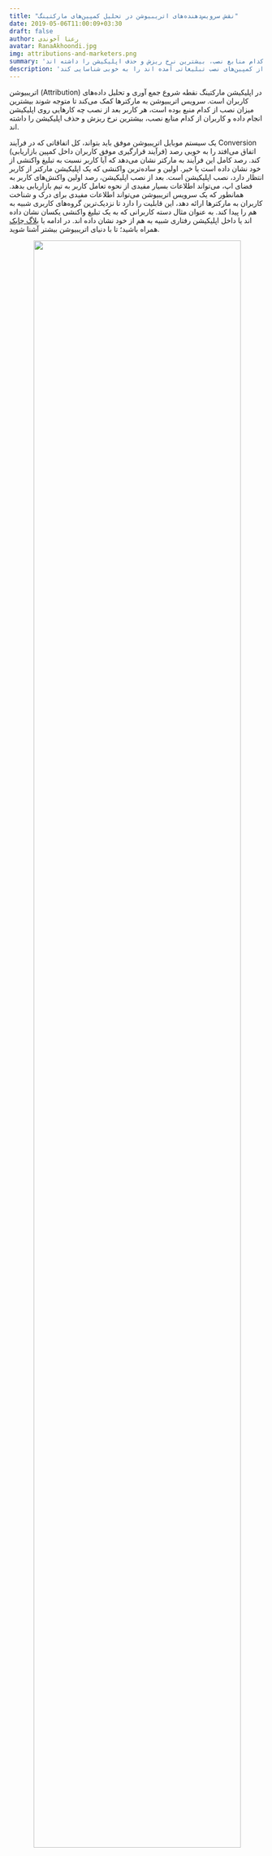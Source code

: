 ```yaml
---
title: "نقش سرویس‌دهنده‌های اتریبیوشن در تحلیل کمپین‌های مارکتینگ"
date: 2019-05-06T11:00:09+03:30
draft: false
author: رعنا آخوندی
avatar: RanaAkhoondi.jpg
img: attributions-and-marketers.png
summary: 'سرویس اتریبیوشن به مارکترها کمک می‌کند تا متوجه شوند بیشترین میزان نصب از کدام منبع بوده است، هر کاربر بعد از نصب چه کارهایی روی اپلیکیشن انجام داده و کاربران از کدام منابع نصب، بیشترین نرخ ریزش و حذف اپلیکیشن را داشته اند. '
description: 'سرویس اتریبیوشن چابک به اپلیکیشن مارکترها کمک میکند تا منابع جذب کاربران با کیفیتی که از کمپین‌های نصب تبلیغاتی آمده اند را به خوبی شناسایی کند'
---
```

اتریبیوشن (Attribution) در اپلیکیشن مارکتینگ نقطه شروع جمع آوری و تحلیل داده‌های کاربران است. سرویس اتریبیوشن به مارکترها کمک می‌کند تا متوجه شوند بیشترین میزان نصب از کدام منبع بوده است، هر کاربر بعد از نصب چه کارهایی روی اپلیکیشن انجام داده و کاربران از کدام منابع نصب، بیشترین نرخ ریزش و حذف اپلیکیشن را داشته اند. 

یک سیستم موبایل اتریبیوشن موفق باید بتواند، کل اتفاقاتی که در فرآیند Conversion (فرآیند قرارگیری موفق کاربران داخل کمپین بازاریابی) اتفاق می‌افتد را به خوبی رصد کند. رصد کامل این فرآیند به مارکتر نشان می‌دهد که آیا کاربر نسبت به تبلیغ واکنشی از خود نشان داده است یا خیر. اولین و ساده‌ترین واکنشی که یک اپلیکیشن مارکتر از کاربر انتظار دارد، نصب اپلیکیشن است. بعد از نصب اپلیکیشن، رصد اولین واکنش‌های کاربر به فضای اپ، می‌تواند اطلاعات بسیار مفیدی از نحوه تعامل کاربر به تیم بازاریابی بدهد. همانطور که یک سرویس اتریبیوشن می‌تواند اطلاعات مفیدی برای درک و شناخت کاربران به مارکترها ارائه دهد، این قابلیت را دارد تا نزدیک‌ترین گروه‌های کاربری شبیه به هم را پیدا کند. به عنوان مثال دسته کاربرانی که به یک تبلیغ واکنشی یکسان نشان داده اند یا داخل اپلیکیشن رفتاری شبیه به هم از خود نشان داده اند. در ادامه با [بلاگ چابک](https://blog.chabok.io/) همراه باشید؛ تا با دنیای اتریبیوشن بیشتر آشنا شوید. 

<p style="text-align: center;"><img width=90% src="http://uupload.ir/files/s5y1_mobileattribution3.jpg" /></p>
<h2>چرا استفاده از سرویس اتریبیوشن مهم است؟
</h2>
<p style="text-align:justify";>
سرویس اتریبیوشن نشان می‌دهد؛ در برابر هر ریالی که برای جذب کاربر برای نصب اپلیکیشن هزینه شده است، نرخ تبدیل (Conversion) چقدر خواهد بود. اندازه گیری این نرخ مهم‌ترین بخشی است که باید برای تعیین موفقیت آمیز بودن یک کمپین بازاریابی انجام شود. بدون وجود سرویس‌های اتریبیوشن تبلیغ دهندگان و اپلیکیشن مارکترها قادر نخواهند بود هزینه واقعی که برای هر تبلیغ صرف شده و همچنین مقدار هزینه ای که به ازای هر تبدیل متقبل شده اند را شناسایی کنند.
کار یک سرویس اتریبیوشن همین جا به پایان نمی‌رسد، بررسی رفتار کاربرانی که به وسیله تبلیغات یک اپلیکیشن را نصب کرده‌اند به اپلیکیشن مارکترها کمک می‌کند تا به درک بهتری از نحوه تعامل کاربران جدید با بخش‌های مختلف اپلیکیشن، برسند.
</p>
<p style="text-align:justify";>
نبود سرویس‌دهنده‌های اتریبیوشن، اپلیکیشن مارکترها را مجبور خواهد کرد تا برای بررسی آمار مربوط به کمپین‌های تبلیغاتی نصب، فقط به آمار آژانس‌های تبلیغاتی اعتماد کنند. در این حالت، آن‌ها ابزاری برای بررسی صحت اطلاعات ورودی از کمپین‌های خود نخواهند داشت.  از طرف دیگر؛ بدون وجود این سرویس‌ها، مارکترها قادر نخواهند بود، نرخ بازگشت سرمایه (ROI) از کمپین‌های بازاریابی گوناگون و کانال‌‌های جذب کاربر را با یکدیگر مقایسه کنند.

</p>
<h2>اپلیکیشن مارکترها و دنیای اتریبیوشن</h2>
<p style="text-align:justify";>
حتی اگر داده‌های آژانس‌های تبلیغاتی را ملاک بررسی اثربخش بودن کمپین‌های مارکتینگ در نظر بگیریم، باز هم وجود یک جای خالی در دنیای مارکتینگ احساس می‌شود. دنیای بازاریابی موبایل،  بدون امکان بررسی نحوه تعامل کاربران با اپلیکیشن، دنیایی تاریک و ناشناخته است. اگر امکان آنالیز رفتار کاربرانی که برای جذب هر کدام هزینه شده است، وجود نداشته باشد؛ تمام بودجه‌های بخش بازاریابی هدر رفته است.

سرویس‌دهنده‌های اتریبیوشن به کمک اپلیکیشن مارکترها می‌آیند تا خلأ وجود داده‌های لحظه‌ای و کاربردی از تعاملات کاربران را پر کنند.
</p>
<p style="text-align: center;"><img width=90% src="http://uupload.ir/files/wpu7_mobileattribution1.jpg" /></p>

<h2> یک سرویس اتریبیوشن چگونه کار می‌کند؟
</h2>
<p style="text-align:justify";>
فرض کنید در حال دیدن استوری یکی از اینفلوئنسرهای فضای دیجیتال هستید که با یک لینک نصب اپلیکیشن روبرو می‌شوید. به نظر می‌رسد با کلیک بر روی این لینک، شما به یک استور یا صفحه فرود منتقل می‌شوید،  اما  واقعیت این است؛ که ابتدا به کمک یک ریدایرکت به سرویس‌دهنده اتریبیوشن منتقل می‌شوید تا اطلاعات مورد نیاز از روی لینک، برای درج در گزارش‌های اتریبیوشن برداشته شود. اندازه‌گیری ها از همین نقطه یعنی بررسی میزان درگیر شدن کاربر با یک آگهی تبلیغاتی شروع می‌شود.
</p>
بعد از اینکه فرآیند دانلود و باز کردن اپلیکیشن انجام شد؛ برای بار دوم اطلاعاتی جهت ردگیری سوابق کاربران،به سمت سرویس‌دهنده اتریبیوشن فرستاده می‌شود. این اطلاعات شامل موارد زیر است:

<ul></ul>
<li> Advertising ID: این شماره شناسایی، رشته‌ای از حروف و اعداد است که برای هر تلفن همراه در دنیا به صورت منحصر به فرد تعریف شده است.</li>

<li>IP Address: آدرس IP، آدرسی است که دستگاه‌های متصل به اینترنت از آن برای برقراری ارتباط با یکدیگر استفاده می‌کنند.</li>

<li>User Agent: رشته ای از حروف که شامل اطلاعاتی از سیستم عامل و مرورگر کاربر است.</li>

<li>Timestamp: زمانی که روی لینک کلیک شده است.</li>

<li>First Install:‌ زمانی که اپلیکیشن نصب و باز شده است.</li>

اگر فرآیندی که در بالا اتفاق افتاد را مرور کنید، خواهید دید که اطلاعات در ۲ مرحله به سمت سرویس‌دهنده اتریبیوشن فرستاده می‌شود. مرحله اول زمانی است که کاربر از روی یک منبع نصب بر روی یک آگهی تبلیغاتی کلیک کرده است و مرحله دوم زمانی اتفاق می‌افتد که کاربر بعد از نصب اپلیکیشن، آن را باز کرده است.اطلاعات در این مراحل از طریق ۲ ابزار ترکر (Tracker) و کیت توسعه نرم افزار(SDK)جا به جا می‌شوند.

<p style="text-align: center;"><img width=90% src="http://uupload.ir/files/100a_mobileattribution4.jpg" /></p>

<h3>مفهومی به نام ترکر (Tracker)
</h3>
<p style="text-align:justify;">
ترکر ابزاری است که بر پایه لینک کار می‌کند.این لینک حاوی اطلاعاتی است که می‌تواند تا قبل از نصب شدن اپلیکیشن روی گوشی کاربر، اطلاعاتی از منبع جذب کاربر به سرویس دهنده اتریبیوشن بفرستد. زمانیکه کاربر روی لینک تبلیغاتی اپلیکیشن کلیک می‌کند، روی لینک ترکر کلیک کرده است. ادامه فرآیند هدایت به استور و صفحه فرود به کمک ترکر و اطلاعاتی که روی آن می‌نشیند، انجام می‌شود.
هر سرویس‌دهنده اتریبیوشن، امکان ایجاد ترکر را به کاربران خود می‌دهد. ترکرها یک لینک هستند که حاوی اطلاعتی مثل لینک مقصد، نام کمپین تبلیغاتی و شبکه تبلیغاتی هستند. این لینک‌ها می‌توانند به ۲ صورت اتوماتیک و دستی ساخته شوند. یک مارکتر بدون داشتن دانش برنامه‌نویسی می‌تواند ترکرهای مختلفی بسازد و برای کمپین‌های مختلف از آن استفاده کند.
</p>

ترکر می‌تواند علاوه بر داشتن اطلاعات منبع نصب، حاوی اطلاعاتی از انواع کال بک و نحوه ریدایرکت شدن کاربران نیز باشد. سرویس‌دهنده‌های اتریبیوشن اطلاعات کاملی از نحوه تنظیم دستی این نوع ترکرها در اختیار کاربران خود قرار می‌دهند.

<a href="https://doc.chabok.io/panel/tracker.html"> ترکر چابک چگونه کار می‌‌کند</a>

 در نهایت این ترکر است که تا قبل از نصب اپلیکیشن روی تلفن همراه کاربر؛  اطلاعات کاملی از مسیری که او طی پروسه نصب اپلیکیشن طی کرده است؛ را نشان می‌دهد.
<h3>کیت توسعه نرم افزار (SDK)</h3>
<p style="text-align:justify;">
SDK یا کیت توسعه نرم افزار، حلقه ارتباطی بین اپلیکیشن و سرویس‌دهنده اتریبیوشن است. تمام سرویس‌دهنده‌ها از مارکترها می‌خواهند تا با هماهنگی تیم فنی، نسخه ای از SDK آن‌ها را روی نسخه‌ای از اپلیکیشن که قرار است کاربران آن را نصب کنند؛ اضافه کنند.در نتیجه، بعد از نصب اپلیکیشن، SDK ‌اطلاعات مورد نیاز برای رصد تعاملات کاربر را به سرویس دهنده اتریبیوشن ارسال می‌کند.
</p>
<h2>اتریبیوشن و چابک</h2>
اتریبیوشن، تنها یکی از سرویس‌هایی است که چابک در فرآیند اپلیکیشن مارکتینگ برای ایجاد تعاملات موثر با کاربر به کسب و کارها ارائه می‌دهد. داشتن اطلاعات کاربردی از منبعی که کاربران وفادار برای اولین بار  از آن طریق با  یک کسب و کار آشنا شده اند؛ می‌تواند راهنمای خوبی برای اپلیکیشن مارکترها در اجرای استراتژی‌های بازاریابی داده محور، باشد.